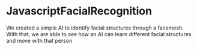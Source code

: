 # JavascriptFacialRecognition
We created a simple AI to identify facial structures through a facemesh. With that, we are able to see how an AI can learn different facial structures and move with that person

